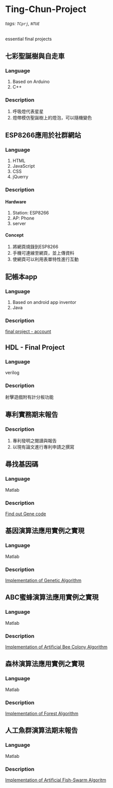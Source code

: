 # Ting-Chun-Project
###### tags: `TCprj`, `NTUE`
essential final projects

## 七彩聖誕樹與自走車
### Language
1. Based on Arduino
2. C++
### Description
1. 呼吸燈代表星星
2. 燈帶模仿聖誕樹上的燈泡，可以隨機變色

## ESP8266應用於社群網站
### Language
1. HTML
2. JavaScript
3. CSS
4. jQuerry
### Description
#### Hardware
1. Station: ESP8266
2. AP: Phone
3. server
#### Concept
1. 將網頁燒錄到ESP8266
2. 手機可連線至網頁，並上傳資料
3. 使網頁可以利用表單特性進行互動
 
## 記帳本app
### Language
1. Based on android app inventor
2. Java
### Description
[final project - account](https://github.com/jl1127/Account)

## HDL - Final Project
### Language
verilog
### Description
射擊遊戲附有計分板功能

## 專利實務期末報告
### Description
1. 專利發明之閱讀與報告
2. 以現有論文進行專利申請之撰寫

## 尋找基因碼
### Language
Matlab
### Description
[Find out Gene code](https://hackmd.io/4hqtxQSfQSmLQY9fGAJsew)

## 基因演算法應用實例之實現
### Language
Matlab
### Description
[Implementation of Genetic Algorithm](https://hackmd.io/8hn53BcaQ1mTZyAjek36RA?both)

## ABC蜜蜂演算法應用實例之實現
### Language
Matlab
### Description
[Implementation of Artificial Bee Colony Algorithm](https://hackmd.io/aJhkdI61Q5GjsvOEsjBvVA)

## 森林演算法應用實例之實現
### Language
Matlab
### Description
[Implementation of Forest Algorithm](https://hackmd.io/B4M3ipXeRHCGA1Oq19A7KQ)

## 人工魚群演算法期末報告
### Language
Matlab
### Description
[Implementation of Artificial Fish-Swarm Algoritm](https://hackmd.io/UTXBGkFPQQef9j_9bXLnng)


